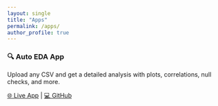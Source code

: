 ```yaml
---
layout: single
title: "Apps"
permalink: /apps/
author_profile: true
---
```


<div class="apps-grid">

<div class="app-card">
  <h3>🔍 Auto EDA App</h3>
  <p>Upload any CSV and get a detailed analysis with plots, correlations, null checks, and more.</p>
  <p>
    <a href="https://auto-eda-app.streamlit.app/" target="_blank">🌐 Live App</a> |
    <a href="https://github.com/aartikumari16/auto-eda-app" target="_blank">💻 GitHub</a>
  </p>
</div>


</div>

